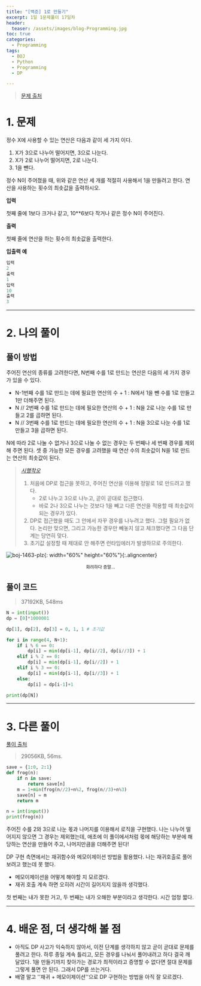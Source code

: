 ```yaml
---
title: "[백준] 1로 만들기"
excerpt: 1일 1문제풀이 17일차
header:
  teaser: /assets/images/blog-Programming.jpg
toc: true
categories:
  - Programming
tags:
  - BOJ
  - Python
  - Programming
  - DP

---
```






> [문제 출처](https://www.acmicpc.net/problem/1463)



# 1. 문제



정수 X에 사용할 수 있는 연산은 다음과 같이 세 가지 이다.

1. X가 3으로 나누어 떨어지면, 3으로 나눈다.
2. X가 2로 나누어 떨어지면, 2로 나눈다.
3. 1을 뺀다.

정수 N이 주어졌을 때, 위와 같은 연산 세 개를 적절히 사용해서 1을 만들려고 한다. 연산을 사용하는 횟수의 최솟값을 출력하시오.



**입력**

첫째 줄에 1보다 크거나 같고, 10**6보다 작거나 같은 정수 N이 주어진다.



**출력**

첫째 줄에 연산을 하는 횟수의 최솟값을 출력한다.



**입출력 예**

```python
입력
2
출력
1
입력
10
출력
3
```



---

# 2. 나의 풀이 



## 풀이 방법



 주어진 연산의 종류를 고려한다면, N번째 수를 1로 만드는 연산은 다음의 세 가지 경우가 있을 수 있다.

- N-1번째 수를 1로 만드는 데에 필요한 연산의 수 + 1 : N에서 1을 뺀 수를 1로 만들고 1만 더해주면 된다.
- N // 2번째 수를 1로 만드는 데에 필요한 연산의 수 + 1 : N을 2로 나눈 수를 1로 만들고 2를 곱하면 된다.
- N // 3번째 수를 1로 만드는 데에 필요한 연산의 수 + 1 : N을 3으로 나눈 수를 1로 만들고 3을 곱하면 된다. 



 N에 따라 2로 나눌 수 없거나 3으로 나눌 수 없는 경우는 두 번째나 세 번째 경우를 제외해 주면 된다. 셋 중 가능한 모든 경우를 고려했을 때 연산 수의 최솟값이 N을 1로 만드는 연산의 최솟값이 된다.



> [*시행착오*](https://github.com/sirzzang/Python-Coding-Practice/blob/master/BOJ/%EB%8B%A4%EC%9D%B4%EB%82%98%EB%AF%B9%20%ED%94%84%EB%A1%9C%EA%B7%B8%EB%9E%98%EB%B0%8D/BOJ1463_1%EB%A1%9C%EB%A7%8C%EB%93%A4%EA%B8%B0.py)
>
> 1. 처음에 DP로 접근을 못하고, 주어진 연산을 이용해 정말로 1로 만드려고 했다.
>    - 2로 나누고 3으로 나누고, 곧이 곧대로 접근했다.
>    - 바로 2나 3으로 나누는 것보다 1을 빼고 다른 연산을 적용할 때 최솟값이 되는 경우가 있다.
> 2. DP로 접근했을 때도 그 안에서 자꾸 경우를 나누려고 했다. 그럴 필요가 없다. 논리만 맞으면, 그리고 가능한 경우만 빼놓지 않고 체크했다면 그 다음 단계는 당연히 맞다.
> 3. 초기값 설정할 때 제대로 안 해주면 런타임에러가 발생하므로 주의한다.

![boj-1463-plz]({{site.url}}/assets/images/boj1463.png){: width="60%" height="60%"}{:.aligncenter}

<center><sup>화려하다 증말...</sup></center>



## 풀이 코드

> 37192KB, 548ms

```python
N = int(input())
dp = [0]*1000001

dp[1], dp[2], dp[3] = 0, 1, 1 # 초기값

for i in range(4, N+1):
    if i % 6 == 0:
        dp[i] = min(dp[i-1], dp[i//2], dp[i//3]) + 1
    elif i % 2 == 0:
        dp[i] = min(dp[i-1], dp[i//2]) + 1
    elif i % 3 == 0:
        dp[i] = min(dp[i-1], dp[i//3]) + 1
    else:
        dp[i] = dp[i-1]+1

print(dp[N])
```





---



# 3. 다른 풀이



[풀이 출처](https://www.acmicpc.net/source/13694219)

> 29056KB, 56ms.

```python
save = {1:0, 2:1}
def frog(n):
    if n in save:
        return save[n]
    m = 1+min(frog(n//2)+n%2, frog(n//3)+n%3)
    save[n] = m
    return m

n = int(input())
print(frog(n))
```



 주어진 수를 2와 3으로 나눈 몫과 나머지를 이용해서 로직을 구현했다. 나는 나누어 떨어지지 않으면 그 경우는 제외했는데, 애초에 이 풀이에서처럼 몫에 해당하는 부분에 해당하는 연산을 만들어 주고, 나머지만큼을 더해주면 된다!

 DP 구현 측면에서는 재귀함수와 메모이제이션 방법을 활용했다. 나는 재귀호출로 풀어보려고 했는데 못 했다.

- 메모이제이션을 어떻게 해야할 지 모르겠다.
- 재귀 호출 계속 하면 오히려 시간이 길어지지 않을까 생각했다.

 첫 번째는 내가 못한 거고, 두 번째는 내가 오해한 부분이라고 생각한다. 시간 엄청 짧다.

 

---

# 4. 배운 점, 더 생각해 볼 점



* 아직도 DP 사고가 익숙하지 않아서, 이전 단계를 생각하지 않고 곧이 곧대로 문제를 풀려고 한다. 하루 종일 계속 틀리고, 모든 경우를 나눠서 풀어내려고 하다 결국 깨달았다. 1을 만들기까지 찾아가는 경로가 최적이라고 증명할 수 없다면 절대 문제를 그렇게 풀면 안 된다. 그래서 DP를 쓰는거다.
* 배열 말고 ''재귀 + 메모이제이션''으로 DP 구현하는 방법을 아직 잘 모르겠다.

